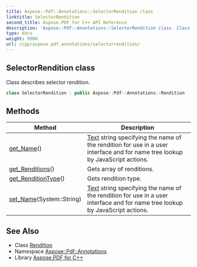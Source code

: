 ```yaml
---
title: Aspose::Pdf::Annotations::SelectorRendition class
linktitle: SelectorRendition
second_title: Aspose.PDF for C++ API Reference
description: 'Aspose::Pdf::Annotations::SelectorRendition class. Class describes selector rendition in C++.'
type: docs
weight: 9900
url: /cpp/aspose.pdf.annotations/selectorrendition/
---
```

## SelectorRendition class


Class describes selector rendition.

```cpp
class SelectorRendition : public Aspose::Pdf::Annotations::Rendition
```

## Methods

| Method | Description |
| --- | --- |
| [get_Name](../rendition/get_name/)() | [Text](../../aspose.pdf.text/) string specifying the name of the rendition for use in a user interface and for name tree lookup by JavaScript actions. |
| [get_Renditions](./get_renditions/)() | Gets array of renditions. |
| [get_RenditionType](../rendition/get_renditiontype/)() | Gets rendition type. |
| [set_Name](../rendition/set_name/)(System::String) | [Text](../../aspose.pdf.text/) string specifying the name of the rendition for use in a user interface and for name tree lookup by JavaScript actions. |
## See Also

* Class [Rendition](../rendition/)
* Namespace [Aspose::Pdf::Annotations](../)
* Library [Aspose.PDF for C++](../../)
